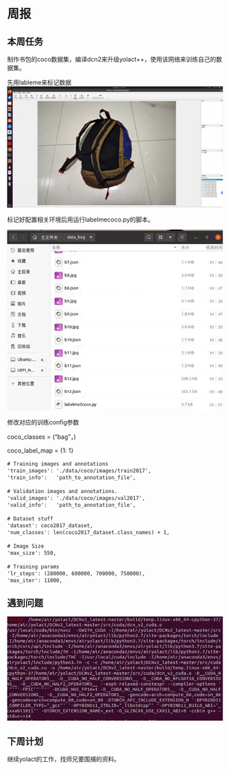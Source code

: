 # 周报

## 本周任务

​    制作书包的coco数据集，编译dcn2来升级yolact++，使用该网络来训练自己的数据集。

   先用lableme来标记数据![6da33b7a34f539b702b7ed37062bde2](https://github.com/ZYJ-Group/wuyuchen/blob/main/%E5%91%A8%E5%B7%A5%E4%BD%9C/labelme1.png)

  标记好配置相关环境后用运行labelmecoco.py的脚本。

![69cde1ba9e6bea153e5a8bf83679fcb](https://github.com/ZYJ-Group/wuyuchen/blob/main/%E5%91%A8%E5%B7%A5%E4%BD%9C/labelme2.png)

修改对应的训练config参数

coco_classes = (“bag”，)

coco_label_map = {1:   1}

    # Training images and annotations
    'train_images': './data/coco/images/train2017',
    'train_info':   'path_to_annotation_file',
    
    # Validation images and annotations.
    'valid_images': './data/coco/images/val2017',
    'valid_info':   'path_to_annotation_file',

    # Dataset stuff
    'dataset': coco2017_dataset,
    'num_classes': len(coco2017_dataset.class_names) + 1,
    
    # Image Size
    'max_size': 550,
    
    # Training params
    'lr_steps': (280000, 600000, 700000, 750000),
    'max_iter': 11000,

## 遇到问题

  ![e7c072b08c98b8bac556e71c62718957](https://github.com/ZYJ-Group/wuyuchen/blob/main/%E5%91%A8%E5%B7%A5%E4%BD%9C/yolact%20failed.png)

## 下周计划

  继续yolact的工作，找师兄要围捕的资料。
